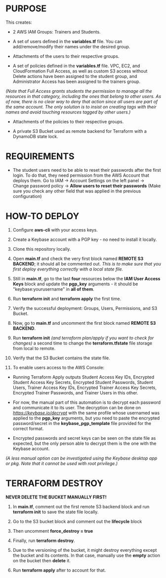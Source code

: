# PURPOSE

This creates:

* 2 AWS IAM Groups: Trainers and Students.

* A set of users defined in the **variables.tf** file. You can add/remove/modify their names under the desired group.

* Attachments of the users to their respective groups.

* A set of policies defined in the **variables.tf** file. VPC, EC2, and CloudFormation Full Access, as well as custom S3 access without Delete actions have been assigned to the student group, and Administrator Access has been assigned to the trainers group.

_(Note that Full Access grants students the permission to manage all the resources in that category, including the ones that belong to other users. As of now, there is no clear way to deny that action since all users are part of the same account. The only solution is to insist on creating tags with their names and avoid touching resources tagged by other users.)_

* Attachments of the policies to their respective groups.

* A private S3 Bucket used as remote backend for Terraform with a DynamoDB state lock.


# REQUIREMENTS

* The student users need to be able to reset their passwords after the first login. To do that, they need permission from the AWS Account that deploys them. Go to IAM -> Account Settings on the left panel -> Change password policy -> **Allow users to reset their passwords** (Make sure you check any other field that was applied in the previous configuration)


# HOW-TO DEPLOY

1. Configure **aws-cli** with your access keys.

2. Create a Keybase account with a PGP key - no need to install it locally.

3. Clone this repository locally.

4. Open **main.tf** and check the very first block named **REMOTE S3 BACKEND**; it should all be commented out. _This is to make sure that you first deploy everything  correctly with a local state file._

5. Still in **main.tf**, go to the last **four** resources below the **IAM User Access Keys** block and update the **pgp_key** arguments - it should be "keybase:yourusername" in **all of them**.

6. Run **terraform init** and **terraform apply** the first time.

7. Verify the successful deployment: Groups, Users, Permissions, and S3 Bucket.

8. Now, go to **main.tf** and uncomment the first block named **REMOTE S3 BACKEND**.

9. Run **terraform init** _(and terraform plan/apply if you want to check for changes)_ a second time to change the **terraform.tfstate** file storage from local to remote.

10. Verify that the S3 Bucket contains the state file.

11. To enable users access to the AWS Console:

* Running Terraform Apply outputs Student Access Key IDs, Encrypted Student Access Key Secrets, Encrypted Student Passwords, Student Users, Trainer Access Key IDs, Encrypted Trainer Access Key Secrets, Encrypted Trainer Passwords, and Trainer Users in this other. 

* For now, the manual part of this automation is to decrypt each password and communicate it to its user. The decryption can be done on _https://keybase.io/decrypt_ with the same profile whose usernamed was applied to the **pgp_key** arguments, but you need to paste the encrypted password/secret in the **keybase_pgp_template** file provided for the correct format.

* Encrypted passwords and secret keys can be seen on the state file as expected, but the only person able to decrypt them is the one with the Keybase account.

_(A less manual option can be investigated using the Keybase desktop app or pkg. Note that it cannot be used with root privilege.)_

# TERRAFORM DESTROY

**NEVER DELETE THE BUCKET MANUALLY FIRST!**

1. In **main.tf**, comment out the first remote S3 backend block and run **terraform init** to save the state file locally.

2. Go to the S3 bucket block and comment out the **lifecycle** block

3. Then uncomment **force_destroy = true**

4. Finally, run **terraform destroy**.

5. Due to the versioning of the bucket, it might destroy everything except the bucket and its contents. In that case, manually use the **empty** action on the bucket then **delete** it.

6. Run **terraform apply** after to account for that.

